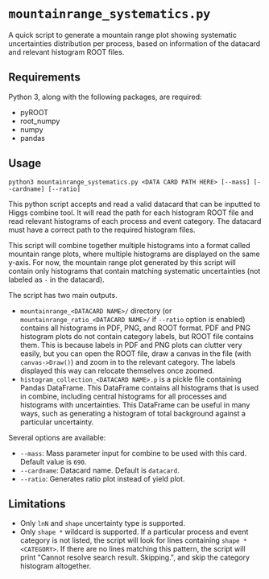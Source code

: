 # `mountainrange_systematics.py`
A quick script to generate a mountain range plot showing systematic uncertainties distribution per process, based on information of the datacard and relevant histogram ROOT files.

## Requirements
Python 3, along with the following packages, are required:
* pyROOT
* root_numpy
* numpy
* pandas

## Usage
`python3 mountainrange_systematics.py <DATA CARD PATH HERE> [--mass] [--cardname] [--ratio]`

This python script accepts and read a valid datacard that can be inputted to Higgs combine tool. It will read the path for each histogram ROOT file and read relevant histograms of each process and event category. The datacard must have a correct path to the required histogram files.

This script will combine together multiple histograms into a format called mountain range plots, where multiple histograms are displayed on the same y-axis. For now, the mountain range plot generated by this script will contain only histograms that contain matching systematic uncertainties (not labeled as `-` in the datacard).

The script has two main outputs. 
* `mountainrange_<DATACARD NAME>/` directory (or `mountainrange_ratio_<DATACARD NAME>/` if `--ratio` option is enabled) contains all histograms in PDF, PNG, and ROOT format. PDF and PNG histogram plots do not contain category labels, but ROOT file contains them. This is because labels in PDF and PNG plots can clutter very easily, but you can open the ROOT file, draw a canvas in the file (with `canvas->Draw()`) and zoom in to the relevant category. The labels displayed this way can relocate themselves once zoomed.
* `histogram_collection_<DATACARD NAME>.p` is a pickle file containing Pandas DataFrame. This DataFrame contains all histograms that is used in combine, including central histograms for all processes and histograms with uncertainties. This DataFrame can be useful in many ways, such as generating a histogram of total background against a particular uncertainty.

Several options are available:
* `--mass`: Mass parameter input for combine to be used with this card. Default value is `690`.
* `--cardname`: Datacard name. Default is `datacard`.
* `--ratio`: Generates ratio plot instead of yield plot.

## Limitations
* Only `lnN` and `shape` uncertainty type is supported.
* Only `shape *` wildcard is supported. If a particular process and event category is not listed, the script will look for lines containing `shape * <CATEGORY>`. If there are no lines matching this pattern, the script will print "Cannot resolve search result. Skipping.", and skip the category histogram altogether.
